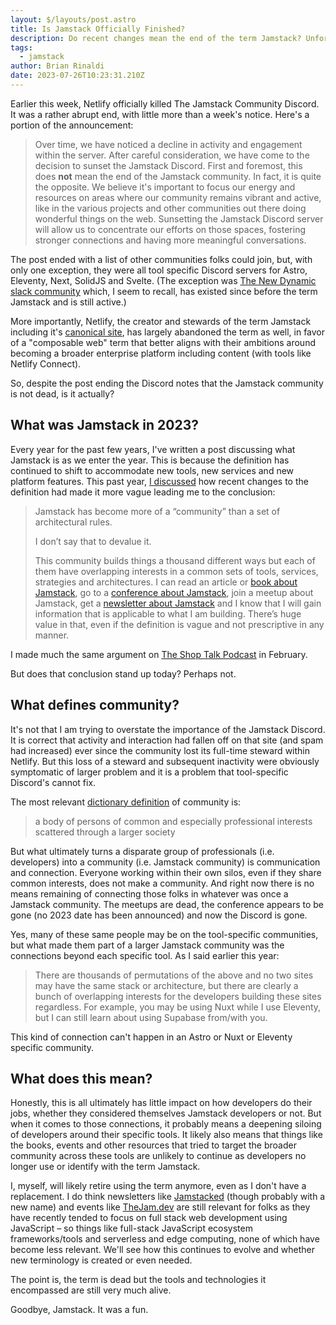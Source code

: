 ```yaml
---
layout: $/layouts/post.astro
title: Is Jamstack Officially Finished?
description: Do recent changes mean the end of the term Jamstack? Unfortunately, it looks like a yes.
tags:
  - jamstack
author: Brian Rinaldi
date: 2023-07-26T10:23:31.210Z
---
```


Earlier this week, Netlify officially killed The Jamstack Community Discord. It was a rather abrupt end, with little more than a week's notice. Here's a portion of the announcement:

> Over time, we have noticed a decline in activity and engagement within the server. After careful consideration, we have come to the decision to sunset the Jamstack Discord. First and foremost, this does **not** mean the end of the Jamstack community. In fact, it is quite the opposite. We believe it's important to focus our energy and resources on areas where our community remains vibrant and active, like in the various projects and other communities out there doing wonderful things on the web. Sunsetting the Jamstack Discord server will allow us to concentrate our efforts on those spaces, fostering stronger connections and having more meaningful conversations.

The post ended with a list of other communities folks could join, but, with only one exception, they were all tool specific Discord servers for Astro, Eleventy, Next, SolidJS and Svelte. (The exception was [The New Dynamic slack community](https://slack.tnd.dev/) which, I seem to recall, has existed since before the term Jamstack and is still active.)

More importantly, Netlify, the creator and stewards of the term Jamstack including it's [canonical site](https://jamstack.org/), has largely abandoned the term as well, in favor of a "composable web" term that better aligns with their ambitions around becoming a broader enterprise platform including content (with tools like Netlify Connect).

So, despite the post ending the Discord notes that the Jamstack community is not dead, is it actually?

## What was Jamstack in 2023?

Every year for the past few years, I've written a post discussing what Jamstack is as we enter the year. This is because the definition has continued to shift to accommodate new tools, new services and new platform features. This past year, [I discussed](https://remotesynthesis.com/blog/jamstack-in-2023/) how recent changes to the definition had made it more vague leading me to the conclusion:

> Jamstack has become more of a “community” than a set of architectural rules.
>
> I don’t say that to devalue it.
>
> This community builds things a thousand different ways but each of them have overlapping interests in a common sets of tools, services, strategies and architectures. I can read an article or [book about Jamstack](https://www.manning.com/books/the-jamstack-book), go to a [conference about Jamstack](https://thejam.dev/), join a meetup about Jamstack, get a [newsletter about Jamstack](https://jamstack.email/) and I know that I will gain information that is applicable to what I am building. There’s huge value in that, even if the definition is vague and not prescriptive in any manner.

I made much the same argument on [The Shop Talk Podcast](https://shoptalkshow.com/554/) in February.

But does that conclusion stand up today? Perhaps not.

## What defines community?

It's not that I am trying to overstate the importance of the Jamstack Discord. It is correct that activity and interaction had fallen off on that site (and spam had increased) ever since the community lost its full-time steward within Netlify. But this loss of a steward and subsequent inactivity were obviously symptomatic of larger problem and it is a problem that tool-specific Discord's cannot fix.

The most relevant  [dictionary definition](https://www.merriam-webster.com/dictionary/community) of community is:

> a body of persons of common and especially professional interests scattered through a larger society

But what ultimately turns a disparate group of professionals (i.e. developers) into a community (i.e. Jamstack community) is communication and connection. Everyone working within their own silos, even if they share common interests, does not make a community. And right now there is no means remaining of connecting those folks in whatever was once a Jamstack community. The meetups are dead, the conference appears to be gone (no 2023 date has been announced) and now the Discord is gone.

Yes, many of these same people may be on the tool-specific communities, but what made them part of a larger Jamstack community was the connections beyond each specific tool. As I said earlier this year:

> There are thousands of permutations of the above and no two sites may have the same stack or architecture, but there are clearly a bunch of overlapping interests for the developers building these sites regardless. For example, you may be using Nuxt while I use Eleventy, but I can still learn about using Supabase from/with you.

This kind of connection can't happen in an Astro or Nuxt or Eleventy specific community.

## What does this mean?

Honestly, this is all ultimately has little impact on how developers do their jobs, whether they considered themselves Jamstack developers or not. But when it comes to those connections, it probably means a deepening siloing of developers around their specific tools. It likely also means that things like the books, events and other resources that tried to target the broader community across these tools are unlikely to continue as developers no longer use or identify with the term Jamstack.

I, myself, will likely retire using the term anymore, even as I don't have a replacement. I do think newsletters like [Jamstacked](https://jamstack.email/) (though probably with a new name) and events like [TheJam.dev](https://thejam.dev/) are still relevant for folks as they have recently tended to focus on full stack web development using JavaScript – so things like full-stack JavaScript ecosystem frameworks/tools and serverless and edge computing, none of which have become less relevant. We'll see how this continues to evolve and whether new terminology is created or even needed.

The point is, the term is dead but the tools and technologies it encompassed are still very much alive.

Goodbye, Jamstack. It was a fun.